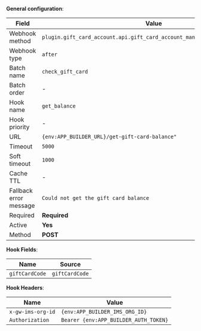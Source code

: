 **General configuration**:

Field | Value
--- | ---
Webhook method | `plugin.gift_card_account.api.gift_card_account_management.check_gift_card`
Webhook type | `after`
Batch name | `check_gift_card`
Batch order | -
Hook name | `get_balance`
Hook priority | -
URL | `{env:APP_BUILDER_URL}/get-gift-card-balance"`
Timeout | `5000`
Soft timeout | `1000`
Cache TTL | -
Fallback error message | `Could not get the gift card balance`
Required | **Required**
Active | **Yes**
Method | **POST**

**Hook Fields**:

Name | Source
--- | ---
`giftCardCode` | `giftCardCode`

**Hook Headers**:

Name | Value
--- | ---
`x-gw-ims-org-id` | `{env:APP_BUILDER_IMS_ORG_ID}`
`Authorization` | `Bearer {env:APP_BUILDER_AUTH_TOKEN}`
